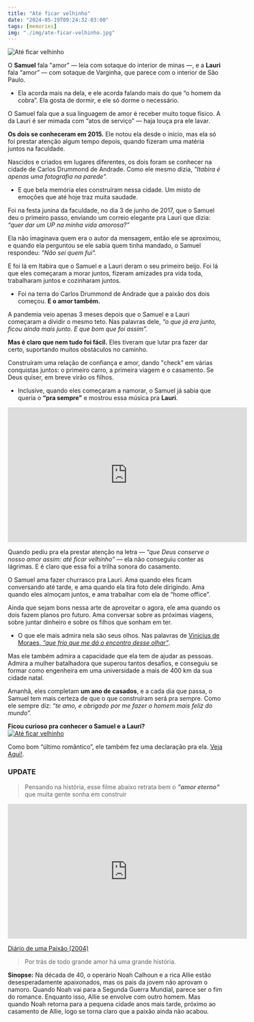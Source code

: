 ```yaml
---
title: "Até ficar velhinho"
date: "2024-05-19T09:24:32-03:00"
tags: [memories]
img: "./img/ate-ficar-velhinho.jpg"
---
```


![Até ficar velhinho](./img/ate-ficar-velhinho.jpg)

O  **Samuel** fala "amor” — leia com sotaque do interior de minas —, e a  **Lauri** fala “amor” — com sotaque de Varginha, que parece com o interior de São Paulo.

-   Ela acorda mais na dela, e ele acorda falando mais do que “o homem da cobra”. Ela gosta de dormir, e ele só dorme o necessário.
    

O Samuel fala que a sua linguagem de amor é receber muito toque físico. A da Lauri é ser mimada com “atos de serviço” — haja louça pra ele lavar.

**Os dois se conheceram em 2015.**  Ele notou ela desde o início, mas ela só foi prestar atenção algum tempo depois, quando fizeram uma matéria juntos na faculdade.

Nascidos e criados em lugares diferentes, os dois foram se conhecer na cidade de Carlos Drummond de Andrade. Como ele mesmo dizia,  _"Itabira é apenas uma fotografia na parede"._

-   E que bela memória eles construíram nessa cidade. Um misto de emoções que até hoje traz muita saudade.
    

Foi na festa junina da faculdade, no dia 3 de junho de 2017, que o Samuel deu o primeiro passo, enviando um correio elegante pra Lauri que dizia:  _“quer dar um UP na minha vida amorosa?”_

Ela não imaginava quem era o autor da mensagem, então ele se aproximou, e quando ela perguntou se ele sabia quem tinha mandado, o Samuel respondeu: _"Não sei quem fui"._

E foi lá em Itabira que o Samuel e a Lauri deram o seu primeiro beijo. Foi lá que eles começaram a morar juntos, fizeram amizades pra vida toda, trabalharam juntos e cozinharam juntos.

-   Foi na terra do Carlos Drummond de Andrade que a paixão dos dois começou.  **E o amor também.**
    

A pandemia veio apenas 3 meses depois que o Samuel e a Lauri começaram a dividir o mesmo teto. Nas palavras dele,  _“o que já era junto, ficou ainda mais junto. E que bom que foi assim”._

**Mas é claro que nem tudo foi fácil.** Eles tiveram que lutar pra fazer dar certo, suportando muitos obstáculos no caminho.

Construíram uma relação de confiança e amor, dando "check” em várias conquistas juntos: o primeiro carro, a primeira viagem e o casamento. Se Deus quiser, em breve virão os filhos.

-   Inclusive, quando eles começaram a namorar, o Samuel já sabia que queria o **“pra sempre”** e mostrou  essa música  pra **Lauri**.
<div class="embed-responsive">
<iframe width="560" height="315" src="https://www.youtube.com/embed/fKZf-n-ejTU" title="YouTube video player" frameborder="0" allow="accelerometer; autoplay; clipboard-write; encrypted-media; gyroscope; picture-in-picture; web-share" referrerpolicy="strict-origin-when-cross-origin" allowfullscreen></iframe>
</div>
    

Quando pediu pra ela prestar atenção na letra —  _“que Deus conserve o nosso amor assim: até ficar velhinho”_  — ela não conseguiu conter as lágrimas. E é claro que essa foi a trilha sonora do casamento.

O Samuel ama fazer churrasco pra Lauri. Ama quando eles ficam conversando até tarde, e ama quando ela tira foto dele dirigindo. Ama quando eles almoçam juntos, e ama trabalhar com ela de “home office”.

Ainda que sejam bons nessa arte de aproveitar o agora, ele ama quando os dois fazem planos pro futuro. Ama conversar sobre as próximas viagens, sobre juntar dinheiro e sobre os filhos que sonham em ter.

-   O que ele mais admira nela são seus olhos. Nas palavras de [Vinicius de Moraes,  _“que frio que me dá o encontro desse olhar”_](https://www.youtube.com/watch?v=vGZSsQ17dws).
    

Mas ele também admira a capacidade que ela tem de ajudar as pessoas. Admira a mulher batalhadora que superou tantos desafios, e conseguiu se formar como engenheira em uma universidade a mais de 400 km da sua cidade natal.

Amanhã, eles completam  **um ano de casados**, e a cada dia que passa, o Samuel tem mais certeza de que o que construíram será pra sempre. Como ele sempre diz:  _“te amo, e obrigado por me fazer o homem mais feliz do mundo”._

**Ficou curioso pra conhecer o Samuel e a Lauri?**  
<a href="./img/samuel-e-lauri.jpg">  <img src="./img/samuel-e-lauri.jpg" alt="Até ficar velhinho">  </a>

Como bom “último romântico”, ele também fez  uma declaração pra ela. [Veja Aqui!](./img/declaracao-samuel-e-lauri.png).  


### UPDATE

> Pensando na história, esse filme abaixo retrata bem o ***"amor eterno"*** que muita gente sonha em construir

<div class="embed-responsive">
<iframe width="560" height="315" src="https://www.dailymotion.com/embed/video/x40qupy?autoplay=0" frameborder="0" allow="accelerometer; autoplay; clipboard-write; encrypted-media; gyroscope; picture-in-picture; web-share" referrerpolicy="strict-origin-when-cross-origin" allowfullscreen></iframe>
</div>

[Diário de uma Paixão (2004)](https://www.themoviedb.org/movie/11036-the-notebook?language=pt-BR)

> Por trás de todo grande amor há uma grande história.

**Sinopse:** Na década de 40, o operário Noah Calhoun e a rica Allie estão desesperadamente apaixonados, mas os pais da jovem não aprovam o namoro. Quando Noah vai para a Segunda Guerra Mundial, parece ser o fim do romance. Enquanto isso, Allie se envolve com outro homem. Mas quando Noah retorna para a pequena cidade anos mais tarde, próximo ao casamento de Allie, logo se torna claro que a paixão ainda não acabou.

